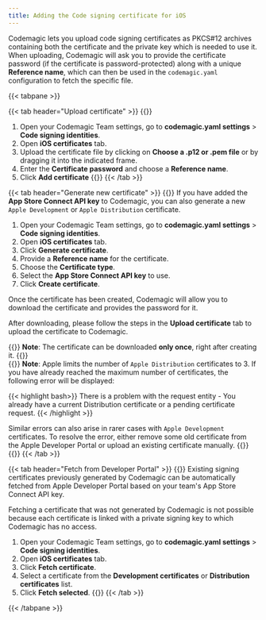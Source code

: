 ```yaml
---
title: Adding the Code signing certificate for iOS
---
```



Codemagic lets you upload code signing certificates as PKCS#12 archives containing both the certificate and the private key which is needed to use it. When uploading, Codemagic will ask you to provide the certificate password (if the certificate is password-protected) along with a unique **Reference name**, which can then be used in the `codemagic.yaml` configuration to fetch the specific file.

{{< tabpane >}}

{{< tab header="Upload certificate" >}}
{{<markdown>}}
1. Open your Codemagic Team settings, go to  **codemagic.yaml settings** > **Code signing identities**.
2. Open **iOS certificates** tab.
3. Upload the certificate file by clicking on **Choose a .p12 or .pem file** or by dragging it into the indicated frame.
4. Enter the **Certificate password** and choose a **Reference name**.
5. Click **Add certificate**
{{</markdown>}}
{{< /tab >}}


{{< tab header="Generate new certificate" >}}
{{<markdown>}}
If you have added the **App Store Connect API key** to Codemagic, you can also generate a new `Apple Development` or `Apple Distribution` certificate.

1. Open your Codemagic Team settings, go to  **codemagic.yaml settings** > **Code signing identities**.
2. Open **iOS certificates** tab.
3. Click **Generate certificate**.
4. Provide a **Reference name** for the certificate.
5. Choose the **Certificate type**.
6. Select the **App Store Connect API key** to use.
7. Click **Create certificate**.

Once the certificate has been created, Codemagic will allow you to download the certificate and provides the password for it.

After downloading, please follow the steps in the **Upload certificate** tab to upload the certificate to Codemagic.

{{<notebox>}}
**Note**: The certificate can be downloaded **only once**, right after creating it.
{{</notebox>}}
<br>
{{<notebox>}}
**Note**: Apple limits the number of `Apple Distribution` certificates to 3. If you have already reached the maximum number of certificates, the following error will be displayed:

{{< highlight bash>}}
There is a problem with the request entity - You already have a current Distribution certificate or a pending certificate request.
{{< /highlight >}}

Similar errors can also arise in rarer cases with `Apple Development` certificates. To resolve the error, either remove some old certificate from the Apple Developer Portal or upload an existing certificate manually.
{{</notebox>}}
{{</markdown>}}
{{< /tab >}}


{{< tab header="Fetch from Developer Portal" >}}
{{<markdown>}}
Existing signing certificates previously generated by Codemagic can be automatically fetched from Apple Developer Portal based on your team's App Store Connect API key.

Fetching a certificate that was not generated by Codemagic is not possible because each certificate is linked with a private signing key to which Codemagic has no access.

1. Open your Codemagic Team settings, go to  **codemagic.yaml settings** > **Code signing identities**.
2. Open **iOS certificates** tab.
3. Click **Fetch certificate**.
4. Select a certificate from the **Development certificates** or **Distribution certificates** list.
5. Click **Fetch selected**.
{{</markdown>}}
{{< /tab >}}

{{< /tabpane >}}

